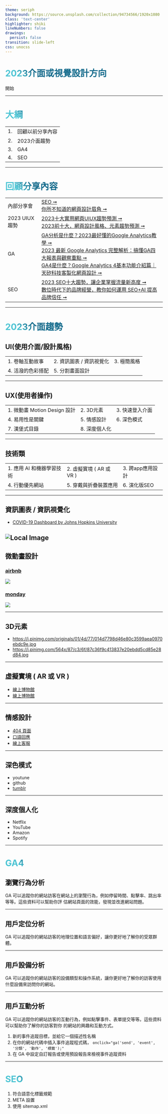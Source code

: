 ```yaml
---
theme: seriph
background: https://source.unsplash.com/collection/94734566/1920x1080
class: 'text-center'
highlighter: shiki
lineNumbers: false
drawings:
  persist: false
transition: slide-left
css: unocss
---
```


# 2023介面或視覺設計方向

<div class="pt-12">
  <span @click="$slidev.nav.next" class="px-2 py-1 rounded cursor-pointer" hover="bg-white bg-opacity-10">
    開始 <carbon:arrow-right class="inline"/>
  </span>
</div>

---

# 大綱


|     |     |
| --- | --- |
| 1. | 回顧以前分享內容 |
| 2. | 2023介面趨勢 |
| 3. | GA4 |
| 4. | SEO |


---

# 回顧分享內容

|     |     |
| --- | --- |
| 內部分享會 | [SEO ➞](https://hackmd.io/@Eb6w0suDT--2ZKCyQxBjNw/rkrK96Nwq)<div class='mt-3'>[你所不知道的網頁設計眉角 ➞](https://hackmd.io/@Eb6w0suDT--2ZKCyQxBjNw/rJhKIt38j)</div>  |
| 2023 UIUX 趨勢 | [2023十大實用網頁UIUX趨勢預測 ➞](https://blog.simular.co/2023%E5%8D%81%E5%A4%A7%E5%AF%A6%E7%94%A8%E7%B6%B2%E9%A0%81uiux%E8%B6%A8%E5%8B%A2%E9%A0%90%E6%B8%AC-606ee6d0b37a)<div class='mt-3'>[2023前十大，網頁設計風格、元素趨勢預測 ➞](https://blog.simular.co/2023%E5%89%8D%E5%8D%81%E5%A4%A7-%E7%B6%B2%E9%A0%81%E8%A8%AD%E8%A8%88%E9%A2%A8%E6%A0%BC-%E5%85%83%E7%B4%A0%E8%B6%A8%E5%8B%A2%E9%A0%90%E6%B8%AC-42890b55efaf)</div> |
| GA | [GA分析是什麼？2023最好懂的Google Analytics教學 ➞](https://welly.tw/digital-marketing/google-analytics-instruction)<div class="mt-3">[2023 最新 Google Analytics 完整解析：搞懂GA四大報表與觀察重點 ➞](https://ranking.works/knowledge/googleanalytics%E6%95%99%E5%AD%B8/)</div><div class="mt-3">[GA4是什麼？Google Analytics 4基本功能介紹篇｜天矽科技客製化網頁設計 ➞](https://www.tsg.com.tw/blog-detail168-ga4.htm)</div> |
| SEO | [2023 SEO十大趨勢，讓企業掌握流量新高度 ➞](https://awoo.ai/zh-hant/blog/2023-seo-trends/)<div class="mt-3">[數位時代下的品牌經營，教你如何運用 SEO+AI 提高品牌信任 ➞](https://awoo.ai/zh-hant/blog/use-seo-and-ai-to-improve-brand-trust/)</div> |
 

---

# 2023介面趨勢

## UI(使用介面/設計風格)

|     |     |     |
| --- | --- | --- |
| 1. 卷軸互動故事 | <span class="bg-blue c-white px-2">2. 資訊圖表 / 資訊視覺化</span> | 3. 極簡風格 |
| 4. 活潑的色彩搭配 | 5. 分割畫面設計 |  |

----

## UX(使用者操作)

|     |     |     |
| --- | --- | --- |
| <span class="bg-blue c-white  px-2">1. 微動畫 Motion Design 設計</span> | <span class="bg-blue c-white px-2">2. 3D元素</span> | 3. 快速登入介面 |
| 4. 易用性是關鍵  | 5. 情感設計 | <span class="bg-blue c-white  px-2">6. 深色模式</span>  |
| 7. 漢堡式目錄 | <span class="bg-blue c-white  px-2">8. 深度個人化</span> |  |

----

## 技術類

|     |     |     |
| --- | --- | --- |
| 1. 應用 AI 和機器學習技術  | <span class="bg-blue c-white px-2">2. 虛擬實境 ( AR 或 VR )</span> |  3. 跨app應用設計 |
| 4. 行動優先網站 | 5. 穿戴與折疊裝置應用  | 6. 演化版SEO |

---

## 資訊圖表 / 資訊視覺化

- [COVID-19 Dashboard by Johns Hopkins University](https://coronavirus.jhu.edu/map.html)

![Local Image](/01_資訊圖表.png)
---

## 微動畫設計

<div class="flex w-screen">
<div class="p-5">
  <h3 class="mb-2"><a href="https://www.airbnb.com.tw">airbnb</a></h3>
  <span>
    <img src="/03_AM.png" class="w-100">
  </span>
</div>
<div class="p-5">
  <h3 class="mb-6"><a href="https://monday.com/">monday</a></h3>
  <span>
    <img src="/02_AM.png" class="w-100">
  </span></div>
</div>

---

## 3D元素

- <https://i.pinimg.com/originals/01/4d/77/014d7798d46e80c3599aea0970ebdc9e.jpg>
- <https://i.pinimg.com/564x/87/c3/6f/87c36f9c413837e20ebdd5cd85e28d84.jpg>

---

## 虛擬實境 ( AR 或 VR )

- [線上博物館](https://www.louvre.fr/en/online-tours)
- [線上博物館](https://www.museivaticani.va/content/museivaticani/en/collezioni/musei/stanze-di-raffaello/tour-virtuale.html)

---

## 情感設計

- [404 頁面](https://i.pinimg.com/564x/1f/d4/b4/1fd4b413c54271eeb8a7896a6fffc8e9.jpg)
- [口語回應](https://cdn.dribbble.com/users/2431691/screenshots/5687783/media/921d656090dd19c16a0781c2f696a4d2.png)
- [線上客服](https://www.cathaylife.com.tw/cathaylife/)

---

## 深色模式

- youtune
- github
- [tumblr](https://www.tumblr.com)

---

## 深度個人化

- Netflix
- YouTube
- Amazon
- Spotify

---

# GA4

## 瀏覽行為分析

GA 可以追蹤你的網站訪客在網站上的瀏覽行為，例如停留時間、點擊率、跳出率等等。這些資料可以幫助你評
估網站頁面的效能，發現並改進網站問題。

---

## 用戶定位分析

GA 可以追蹤你的網站訪客的地理位置和語言偏好，讓你更好地了解你的受眾群體。

---

## 用戶設備分析

GA 可以追蹤你的網站訪客的設備類型和操作系統，讓你更好地了解你的訪客使用什麼設備來訪問你的網站。

---

## 用戶互動分析

GA 可以追蹤你的網站訪客的互動行為，例如點擊事件、表單提交等等。這些資料可以幫助你了解你的訪客對你
的網站的興趣和互動方式。

1. 新的事件追蹤目標，並給它一個描述性名稱
2. 在你的網站代碼中插入事件追蹤程式碼， `onclick="ga('send', 'event', '分類', '動作', '標籤');"`
3. 在 GA 中設定自訂報告或使用預設報告來檢視事件追蹤資料

---

# SEO

1. 符合語意化標籤規範
2. META 設置
3. 使用 sitemap.xml

<style>
h1 {
  background-color: #2B90B6;
  background-image: linear-gradient(45deg, #4EC5D4 10%, #146b8c 20%);
  background-size: 100%;
  -webkit-background-clip: text;
  -moz-background-clip: text;
  -webkit-text-fill-color: transparent;
  -moz-text-fill-color: transparent;
}
</style>
